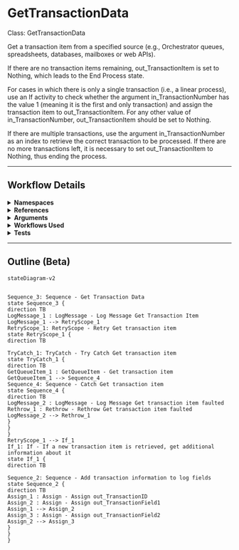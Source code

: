 # GetTransactionData
Class: GetTransactionData

Get a transaction item from a specified source (e.g., Orchestrator queues, spreadsheets, databases, mailboxes or web APIs). 

If there are no transaction items remaining, out_TransactionItem is set to Nothing, which leads to the End Process state. 

For cases in which there is only a single transaction (i.e., a linear process), use an If activity to check whether the argument in_TransactionNumber has the value 1 (meaning it is the first and only transaction) and assign the transaction item to out_TransactionItem. For any other value of in_TransactionNumber, out_TransactionItem should be set to Nothing.

If there are multiple transactions, use the argument in_TransactionNumber as an index to retrieve the correct transaction to be processed. If there are no more transactions left, it is necessary to set out_TransactionItem to Nothing, thus ending the process.

<hr />

## Workflow Details
<details>
    <summary>
    <b>Namespaces</b>
    </summary>
    
- System
- System.Activities
- System.Activities.DynamicUpdate
- System.Activities.Statements
- System.Collections
- System.Collections.Generic
- System.Collections.ObjectModel
- System.Data
- System.Linq
- System.Linq.Expressions
- System.Runtime.Serialization
- System.Text
- UiPath.Core
- UiPath.Core.Activities


</details>
<details>
    <summary>
    <b>References</b>
    </summary>

- Microsoft.CSharp
- System
- System.Activities
- System.ComponentModel
- System.ComponentModel.Composition
- System.ComponentModel.Primitives
- System.ComponentModel.TypeConverter
- System.Core
- System.Data
- System.Data.Common
- System.Linq
- System.ObjectModel
- System.Private.CoreLib
- System.Private.Xml
- System.Runtime.Serialization
- System.ServiceModel
- System.ServiceModel.Activities
- System.ValueTuple
- System.Xaml
- System.Xml
- System.Xml.Linq
- UiPath.Excel
- UiPath.System.Activities
- UiPath.System.Activities.Design


</details>
<details>
    <summary>
    <b>Arguments</b>
    </summary>
    | Name | Direction | Type | Description |
|  --- | --- | --- | ---  |
| in_TransactionNumber | InArgument | x:Int32 | Sequential counter of transaction items. |
| in_Config | InArgument | scg:Dictionary(x:String, x:Object) | Dictionary structure to store configuration data of the process (settings, constants and assets). |
| out_TransactionItem | OutArgument | ui:QueueItem | Transaction item to be processed. |
| out_TransactionField1 | OutArgument | x:String | Allow the optional addition of information about the transaction item. |
| out_TransactionField2 | OutArgument | x:String | Allow the optional addition of information about the transaction item. |
| out_TransactionID | OutArgument | x:String | Transaction ID used for information and logging purposes. Ideally, the ID should be unique for each transaction.  |
| io_dt_TransactionData | InOutArgument | sd:DataTable | This variable can be used in case transactions are stored in a DataTable (for example, after being retrieved from a spreadsheet). |

    
</details>
<details>
    <summary>
    <b>Workflows Used</b>
    </summary>



    
</details>
<details>
    <summary>
    <b>Tests</b>
    </summary>



    
</details>

<hr />

## Outline (Beta)

```mermaid
stateDiagram-v2


Sequence_3: Sequence - Get Transaction Data
state Sequence_3 {
direction TB
LogMessage_1 : LogMessage - Log Message Get Transaction Item
LogMessage_1 --> RetryScope_1
RetryScope_1: RetryScope - Retry Get transaction item
state RetryScope_1 {
direction TB

TryCatch_1: TryCatch - Try Catch Get transaction item
state TryCatch_1 {
direction TB
GetQueueItem_1 : GetQueueItem - Get transaction item
GetQueueItem_1 --> Sequence_4
Sequence_4: Sequence - Catch Get transaction item
state Sequence_4 {
direction TB
LogMessage_2 : LogMessage - Log Message Get transaction item faulted
Rethrow_1 : Rethrow - Rethrow Get transaction item faulted
LogMessage_2 --> Rethrow_1
}
}
}
RetryScope_1 --> If_1
If_1: If - If a new transaction item is retrieved, get additional information about it
state If_1 {
direction TB

Sequence_2: Sequence - Add transaction information to log fields
state Sequence_2 {
direction TB
Assign_1 : Assign - Assign out_TransactionID
Assign_2 : Assign - Assign out_TransactionField1
Assign_1 --> Assign_2
Assign_3 : Assign - Assign out_TransactionField2
Assign_2 --> Assign_3
}
}
}
```